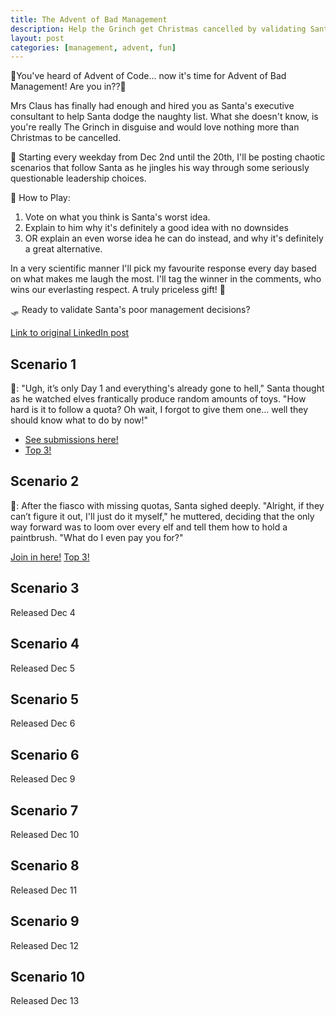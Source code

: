 ```yaml
---
title: The Advent of Bad Management
description: Help the Grinch get Christmas cancelled by validating Santa's bad management choices.
layout: post
categories: [management, advent, fun]
---
```


🎄You've heard of Advent of Code... now it's time for Advent of Bad Management! Are you in??🎄

Mrs Claus has finally had enough and hired you as Santa's executive consultant to help Santa dodge the naughty list. What she doesn't know, is you're really The Grinch in disguise and would love nothing more than Christmas to be cancelled.

🔔 Starting every weekday from Dec 2nd until the 20th, I'll be posting chaotic scenarios that follow Santa as he jingles his way through some seriously questionable leadership choices.

🎅 How to Play:
1. Vote on what you think is Santa's worst idea.
2. Explain to him why it's definitely a good idea with no downsides
3. OR explain an even worse idea he can do instead, and why it's definitely a great alternative.

In a very scientific manner I'll pick my favourite response every day based on what makes me laugh the most. I'll tag the winner in the comments, who wins our everlasting respect. A truly priceless gift! 🎁

🛷 Ready to validate Santa's poor management decisions?

[Link to original LinkedIn post](https://www.linkedin.com/feed/update/urn:li:activity:7267880468044255232/)

## Scenario 1

🎅: "Ugh, it’s only Day 1 and everything's already gone to hell," Santa thought as he watched elves frantically produce random amounts of toys. "How hard is it to follow a quota? Oh wait, I forgot to give them one… well they should know what to do by now!" 

* [See submissions here!](https://www.linkedin.com/feed/update/urn:li:activity:7269275673981071361/)
* [Top 3!](https://www.linkedin.com/posts/outragedpinkracoon_adventofbadmanagement-festivefun-management-activity-7269442677656489985-Oslv)

## Scenario 2
🎅: After the fiasco with missing quotas, Santa sighed deeply. "Alright, if they can’t figure it out, I'll just do it myself," he muttered, deciding that the only way forward was to loom over every elf and tell them how to hold a paintbrush. "What do I even pay you for?"

[Join in here!](https://www.linkedin.com/posts/outragedpinkracoon_adventofbadmanagement-festivefun-management-activity-7269648005979377667-fi1w?utm_source=share&utm_medium=member_desktop)
[Top 3!](https://www.linkedin.com/feed/update/urn:li:activity:7269812867544109056/)

## Scenario 3
Released Dec 4

## Scenario 4
Released Dec 5
## Scenario 5
Released Dec 6

## Scenario 6
Released Dec 9

## Scenario 7
Released Dec 10

## Scenario 8
Released Dec 11

## Scenario 9
Released Dec 12

## Scenario 10
Released Dec 13

